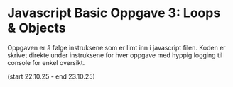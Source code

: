 # Javascript Basic Oppgave 3: Loops & Objects

Oppgaven er å følge instruksene som er limt inn i javascript filen.
Koden er skrivet direkte under instruksene for hver oppgave med hyppig logging til console for enkel oversikt.

(start 22.10.25 - end 23.10.25)
